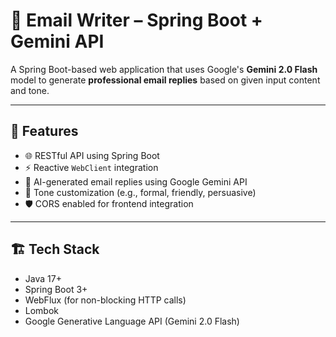 # 📧 Email Writer – Spring Boot + Gemini API

A Spring Boot-based web application that uses Google's **Gemini 2.0 Flash** model to generate **professional email replies** based on given input content and tone.

---

## 🚀 Features

- 🌐 RESTful API using Spring Boot
- ⚡ Reactive `WebClient` integration
- 🤖 AI-generated email replies using Google Gemini API
- 🎯 Tone customization (e.g., formal, friendly, persuasive)
- 🛡️ CORS enabled for frontend integration

---

## 🏗️ Tech Stack

- Java 17+
- Spring Boot 3+
- WebFlux (for non-blocking HTTP calls)
- Lombok
- Google Generative Language API (Gemini 2.0 Flash)






